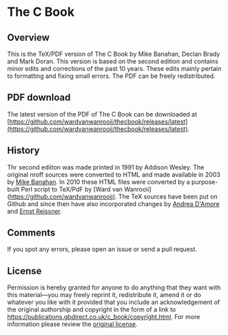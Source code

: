 # The C Book

## Overview
This is the TeX/PDF version of The C Book by Mike Banahan, Declan Brady and Mark Doran. This version is based on the second edition and contains minor edits and corrections of the past 10 years. These edits mainly pertain to formatting and fixing small errors. The PDF can be freely redistributed.

## PDF download
The latest version of the PDF of The C Book can be downloaded at [https://github.com/wardvanwanrooij/thecbook/releases/latest](https://github.com/wardvanwanrooij/thecbook/releases/latest).

## History
Thr second ediiton was made printed in 1991 by Addison Wesley. The original nroff sources were converted to HTML and made available in 2003 by [Mike Banahan](https://publications.gbdirect.co.uk/c_book/copyright.html). In 2010 these HTML files were converted by a purpose-built Perl script to TeX/PdF by [Ward van Wanrooii](https://github.com/wardvanwanrooij(. The TeX sources have been put on Github and since then have also incorporated changes by [Andrea D'Amore](https://github.com/anddam) and [Ernst Reissner](https://github.com/Reissner).

## Comments
If you spot any errors, please open an issue or send a pull request.

## License
Permission is hereby granted for anyone to do anything that they want with this material—you may freely reprint it, redistribute it, amend it or do whatever you like with it provided that you include an acknowledgement of the original authorship and copyright in the form of a link to https://publications.gbdirect.co.uk/c_book/copyright.html.
For more information please review the [original license](./LICENSE).

